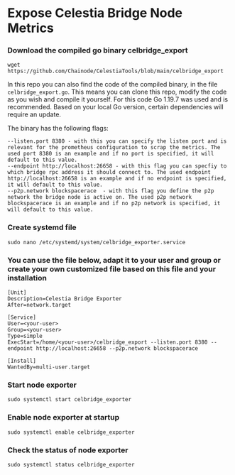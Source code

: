 # Expose Celestia Bridge Node Metrics  
 
### Download the compiled go binary celbridge_export
``` 
wget https://github.com/Chainode/CelestiaTools/blob/main/celbridge_export
```
In this repo you can also find the code of the compiled binary, in the file `celbridge_export.go`. This means you can clone this repo, modify the code as you wish and compile it yourself. For this code Go 1.19.7 was used and is recommended. Based on your local Go version, certain dependencies will require an update. 

The binary has the following flags:
``` 
--listen.port 8380 - with this you can specify the listen port and is relevant for the prometheus configuration to scrap the metrics. The used port 8380 is an example and if no port is specified, it will default to this value.
--endpoint http://localhost:26658 - with this flag you can specfiy to which bridge rpc address it should connect to. The used endpoint http://localhost:26658 is an example and if no endpoint is specified, it will default to this value.
--p2p.network blockspacerace  - with this flag you define the p2p network the bridge node is active on. The used p2p network blockspacerace is an example and if no p2p network is specified, it will default to this value.
```

### Create systemd file  
``` 
sudo nano /etc/systemd/system/celbridge_exporter.service  
```

### You can use the file below, adapt it to your user and group or create your own customized file based on this file and your installation
```   
[Unit]  
Description=Celestia Bridge Exporter  
After=network.target  
  
[Service]  
User=<your-user>  
Group=<your-user>  
Type=simple  
ExecStart=/home/<your-user>/celbridge_export --listen.port 8380 --endpoint http://localhost:26658 --p2p.network blockspacerace
  
[Install]  
WantedBy=multi-user.target  
```

### Start node exporter  
``` 
sudo systemctl start celbridge_exporter  
```
### Enable node exporter at startup  
``` 
sudo systemctl enable celbridge_exporter   
```
### Check the status of node exporter  
```
sudo systemctl status celbridge_exporter  
```
